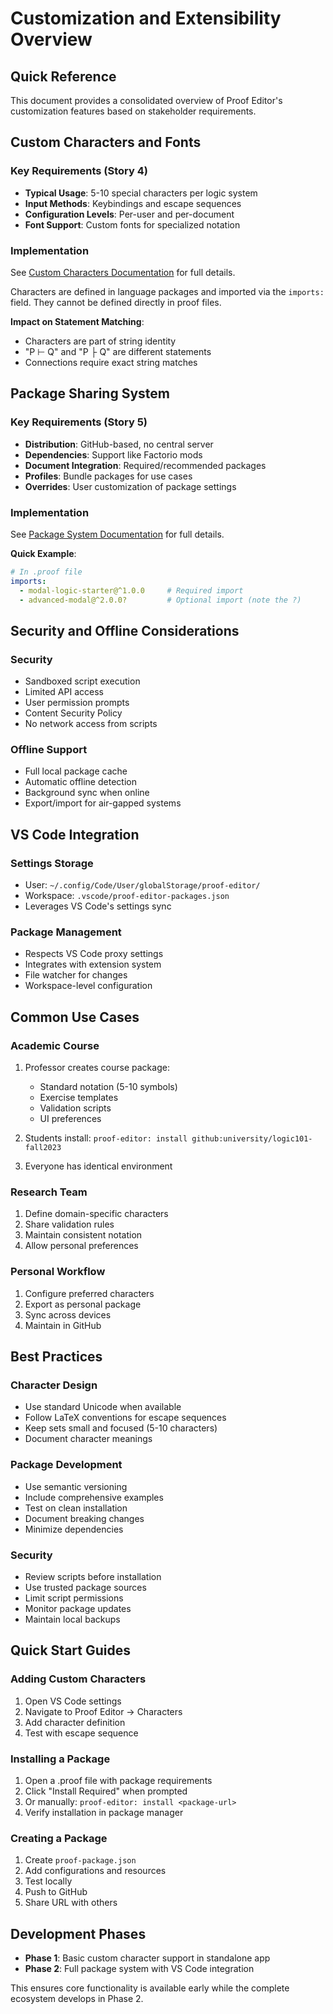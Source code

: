 # Customization and Extensibility Overview

## Quick Reference

This document provides a consolidated overview of Proof Editor's customization features based on stakeholder requirements.

## Custom Characters and Fonts

### Key Requirements (Story 4)
- **Typical Usage**: 5-10 special characters per logic system
- **Input Methods**: Keybindings and escape sequences
- **Configuration Levels**: Per-user and per-document
- **Font Support**: Custom fonts for specialized notation

### Implementation
See [Custom Characters Documentation](../05-capabilities/custom-characters.md) for full details.

Characters are defined in language packages and imported via the `imports:` field. They cannot be defined directly in proof files.

**Impact on Statement Matching**:
- Characters are part of string identity
- "P ⊢ Q" and "P ├ Q" are different statements
- Connections require exact string matches

## Package Sharing System

### Key Requirements (Story 5)
- **Distribution**: GitHub-based, no central server
- **Dependencies**: Support like Factorio mods
- **Document Integration**: Required/recommended packages
- **Profiles**: Bundle packages for use cases
- **Overrides**: User customization of package settings

### Implementation
See [Package System Documentation](./packages.md) for full details.

**Quick Example**:
```yaml
# In .proof file
imports:
  - modal-logic-starter@^1.0.0     # Required import
  - advanced-modal@^2.0.0?         # Optional import (note the ?)
```

## Security and Offline Considerations

### Security
- Sandboxed script execution
- Limited API access
- User permission prompts
- Content Security Policy
- No network access from scripts

### Offline Support
- Full local package cache
- Automatic offline detection
- Background sync when online
- Export/import for air-gapped systems

## VS Code Integration

### Settings Storage
- User: `~/.config/Code/User/globalStorage/proof-editor/`
- Workspace: `.vscode/proof-editor-packages.json`
- Leverages VS Code's settings sync

### Package Management
- Respects VS Code proxy settings
- Integrates with extension system
- File watcher for changes
- Workspace-level configuration

## Common Use Cases

### Academic Course
1. Professor creates course package:
   - Standard notation (5-10 symbols)
   - Exercise templates
   - Validation scripts
   - UI preferences

2. Students install: `proof-editor: install github:university/logic101-fall2023`

3. Everyone has identical environment

### Research Team
1. Define domain-specific characters
2. Share validation rules
3. Maintain consistent notation
4. Allow personal preferences

### Personal Workflow
1. Configure preferred characters
2. Export as personal package
3. Sync across devices
4. Maintain in GitHub

## Best Practices

### Character Design
- Use standard Unicode when available
- Follow LaTeX conventions for escape sequences
- Keep sets small and focused (5-10 characters)
- Document character meanings

### Package Development
- Use semantic versioning
- Include comprehensive examples
- Test on clean installation
- Document breaking changes
- Minimize dependencies

### Security
- Review scripts before installation
- Use trusted package sources
- Limit script permissions
- Monitor package updates
- Maintain local backups

## Quick Start Guides

### Adding Custom Characters
1. Open VS Code settings
2. Navigate to Proof Editor → Characters
3. Add character definition
4. Test with escape sequence

### Installing a Package
1. Open a .proof file with package requirements
2. Click "Install Required" when prompted
3. Or manually: `proof-editor: install <package-url>`
4. Verify installation in package manager

### Creating a Package
1. Create `proof-package.json`
2. Add configurations and resources
3. Test locally
4. Push to GitHub
5. Share URL with others

## Development Phases

- **Phase 1**: Basic custom character support in standalone app
- **Phase 2**: Full package system with VS Code integration

This ensures core functionality is available early while the complete ecosystem develops in Phase 2.